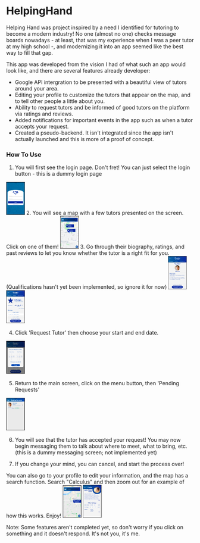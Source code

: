 # HelpingHand

Helping Hand was project inspired by a need I identified for tutoring to become a modern industry! No one (almost no one) checks message boards nowadays - at least, that was my experience when I was a peer tutor at my high school -, and modernizing it into an app seemed like the best way to fill that gap.

This app was developed from the vision I had of what such an app would look like, and there are several features already developer:

* Google API intergration to be presented with a beautiful view of tutors around your area.
* Editing your profile to customize the tutors that appear on the map, and to tell other people a little about you.
* Ability to request tutors and be informed of good tutors on the platform via ratings and reviews.
* Added notifications for important events in the app such as when a tutor accepts your request.
* Created a pseudo-backend. It isn't integrated since the app isn't actually launched and this is more of a proof of concept.



### How To Use

1. You will first see the login page. Don't fret! You can just select the login button - this is a dummy login page
<img src="https://github.com/Martin-Yushko/HelpingHand/blob/master/README_pictures/1.png" width="50">
2. You will see a map with a few tutors presented on the screen. Click on one of them!
<img src="https://github.com/Martin-Yushko/HelpingHand/blob/master/README_pictures/2.png" width="50">
3. Go through their biography, ratings, and past reviews to let you know whether the tutor is a right fit for you. (Qualifications hasn't yet been implemented, so ignore it for now)
<img src="https://github.com/Martin-Yushko/HelpingHand/blob/master/README_pictures/3.png" width="50">
<img src="https://github.com/Martin-Yushko/HelpingHand/blob/master/README_pictures/4.png" width="50">

4. Click 'Request Tutor' then choose your start and end date.
<img src="https://github.com/Martin-Yushko/HelpingHand/blob/master/README_pictures/5.png" width="50">

5. Return to the main screen, click on the menu button, then 'Pending Requests'
<img src="https://github.com/Martin-Yushko/HelpingHand/blob/master/README_pictures/6.png" width="50">

6. You will see that the tutor has accepted your request! You may now begin messaging them to talk about where to meet, what to bring, etc. (this is a dummy messaging screen; not implemented yet)

7. If you change your mind, you can cancel, and start the process over!


You can also go to your profile to edit your information, and the map has a search function. Search "Calculus" and then zoom out for an example of how this works. Enjoy!
<img src="https://github.com/Martin-Yushko/HelpingHand/blob/master/README_pictures/7.png" width="50">
<img src="https://github.com/Martin-Yushko/HelpingHand/blob/master/README_pictures/8.png" width="50">


Note: Some features aren't completed yet, so don't worry if you click on something and it doesn't respond. It's not you, it's me.
